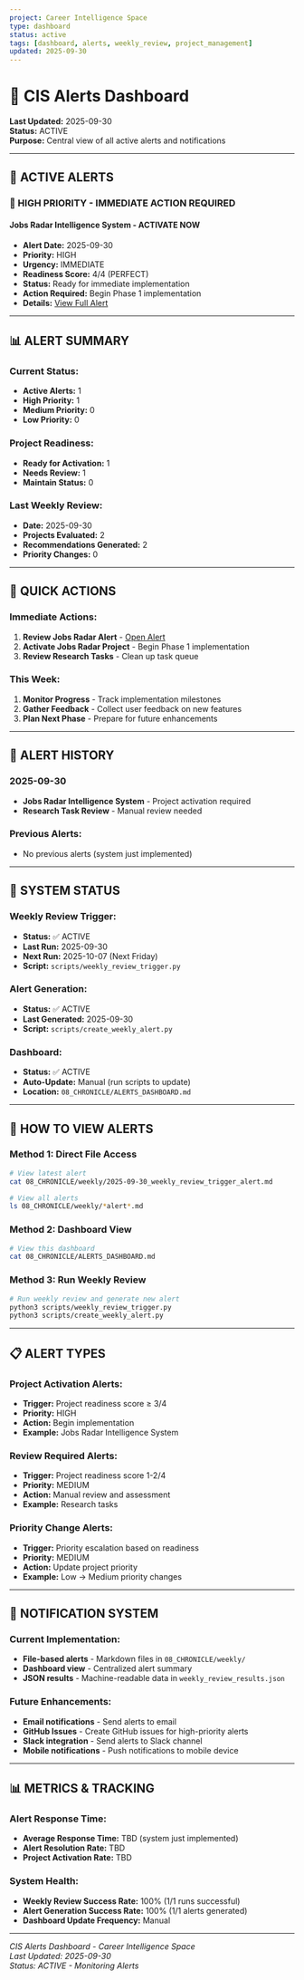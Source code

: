 ```yaml
---
project: Career Intelligence Space
type: dashboard
status: active
tags: [dashboard, alerts, weekly_review, project_management]
updated: 2025-09-30
---
```


# 🚨 CIS Alerts Dashboard

**Last Updated:** 2025-09-30  
**Status:** ACTIVE  
**Purpose:** Central view of all active alerts and notifications

---

## 🔔 ACTIVE ALERTS

### 🚨 HIGH PRIORITY - IMMEDIATE ACTION REQUIRED

#### **Jobs Radar Intelligence System - ACTIVATE NOW**
- **Alert Date:** 2025-09-30
- **Priority:** HIGH
- **Urgency:** IMMEDIATE
- **Readiness Score:** 4/4 (PERFECT)
- **Status:** Ready for immediate implementation
- **Action Required:** Begin Phase 1 implementation
- **Details:** [View Full Alert](weekly/2025-09-30_weekly_review_trigger_alert.md)

---

## 📊 ALERT SUMMARY

### **Current Status:**
- **Active Alerts:** 1
- **High Priority:** 1
- **Medium Priority:** 0
- **Low Priority:** 0

### **Project Readiness:**
- **Ready for Activation:** 1
- **Needs Review:** 1
- **Maintain Status:** 0

### **Last Weekly Review:**
- **Date:** 2025-09-30
- **Projects Evaluated:** 2
- **Recommendations Generated:** 2
- **Priority Changes:** 0

---

## 🔄 QUICK ACTIONS

### **Immediate Actions:**
1. **Review Jobs Radar Alert** - [Open Alert](weekly/2025-09-30_weekly_review_trigger_alert.md)
2. **Activate Jobs Radar Project** - Begin Phase 1 implementation
3. **Review Research Tasks** - Clean up task queue

### **This Week:**
1. **Monitor Progress** - Track implementation milestones
2. **Gather Feedback** - Collect user feedback on new features
3. **Plan Next Phase** - Prepare for future enhancements

---

## 📁 ALERT HISTORY

### **2025-09-30**
- **Jobs Radar Intelligence System** - Project activation required
- **Research Task Review** - Manual review needed

### **Previous Alerts:**
- No previous alerts (system just implemented)

---

## 🔧 SYSTEM STATUS

### **Weekly Review Trigger:**
- **Status:** ✅ ACTIVE
- **Last Run:** 2025-09-30
- **Next Run:** 2025-10-07 (Next Friday)
- **Script:** `scripts/weekly_review_trigger.py`

### **Alert Generation:**
- **Status:** ✅ ACTIVE
- **Last Generated:** 2025-09-30
- **Script:** `scripts/create_weekly_alert.py`

### **Dashboard:**
- **Status:** ✅ ACTIVE
- **Auto-Update:** Manual (run scripts to update)
- **Location:** `08_CHRONICLE/ALERTS_DASHBOARD.md`

---

## 🎯 HOW TO VIEW ALERTS

### **Method 1: Direct File Access**
```bash
# View latest alert
cat 08_CHRONICLE/weekly/2025-09-30_weekly_review_trigger_alert.md

# View all alerts
ls 08_CHRONICLE/weekly/*alert*.md
```

### **Method 2: Dashboard View**
```bash
# View this dashboard
cat 08_CHRONICLE/ALERTS_DASHBOARD.md
```

### **Method 3: Run Weekly Review**
```bash
# Run weekly review and generate new alert
python3 scripts/weekly_review_trigger.py
python3 scripts/create_weekly_alert.py
```

---

## 📋 ALERT TYPES

### **Project Activation Alerts:**
- **Trigger:** Project readiness score ≥ 3/4
- **Priority:** HIGH
- **Action:** Begin implementation
- **Example:** Jobs Radar Intelligence System

### **Review Required Alerts:**
- **Trigger:** Project readiness score 1-2/4
- **Priority:** MEDIUM
- **Action:** Manual review and assessment
- **Example:** Research tasks

### **Priority Change Alerts:**
- **Trigger:** Priority escalation based on readiness
- **Priority:** MEDIUM
- **Action:** Update project priority
- **Example:** Low → Medium priority changes

---

## 🔔 NOTIFICATION SYSTEM

### **Current Implementation:**
- **File-based alerts** - Markdown files in `08_CHRONICLE/weekly/`
- **Dashboard view** - Centralized alert summary
- **JSON results** - Machine-readable data in `weekly_review_results.json`

### **Future Enhancements:**
- **Email notifications** - Send alerts to email
- **GitHub Issues** - Create GitHub issues for high-priority alerts
- **Slack integration** - Send alerts to Slack channel
- **Mobile notifications** - Push notifications to mobile device

---

## 📊 METRICS & TRACKING

### **Alert Response Time:**
- **Average Response Time:** TBD (system just implemented)
- **Alert Resolution Rate:** TBD
- **Project Activation Rate:** TBD

### **System Health:**
- **Weekly Review Success Rate:** 100% (1/1 runs successful)
- **Alert Generation Success Rate:** 100% (1/1 alerts generated)
- **Dashboard Update Frequency:** Manual

---

*CIS Alerts Dashboard - Career Intelligence Space*  
*Last Updated: 2025-09-30*  
*Status: ACTIVE - Monitoring Alerts*
